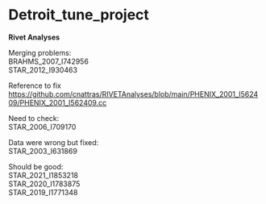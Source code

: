 # Detroit_tune_project

**Rivet Analyses**

Merging problems: <br>
BRAHMS_2007_I742956 <br>
STAR_2012_I930463

Reference to fix https://github.com/cnattras/RIVETAnalyses/blob/main/PHENIX_2001_I562409/PHENIX_2001_I562409.cc

Need to check: <br>
STAR_2006_I709170

Data were wrong but fixed: <br>
STAR_2003_I631869 

Should be good:<br>
STAR_2021_I1853218 <br>
STAR_2020_I1783875 <br>
STAR_2019_I1771348 <br>
